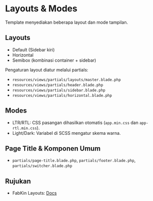 # Layouts & Modes

Template menyediakan beberapa layout dan mode tampilan.

## Layouts
- Default (Sidebar kiri)
- Horizontal
- Semibox (kombinasi container + sidebar)

Pengaturan layout diatur melalui partials:
- `resources/views/partials/layouts/master.blade.php`
- `resources/views/partials/header.blade.php`
- `resources/views/partials/sidebar.blade.php`
- `resources/views/partials/horizontal.blade.php`

## Modes
- LTR/RTL: CSS pasangan dihasilkan otomatis (`app.min.css` dan `app-rtl.min.css`).
- Light/Dark: Variabel di SCSS mengatur skema warna.

## Page Title & Komponen Umum
- `partials/page-title.blade.php`, `partials/footer.blade.php`, `partials/switcher.blade.php`

## Rujukan
- FabKin Layouts: [Docs](https://preview.pixeleyez.com/fabkin/docs/laravel/index.html)
